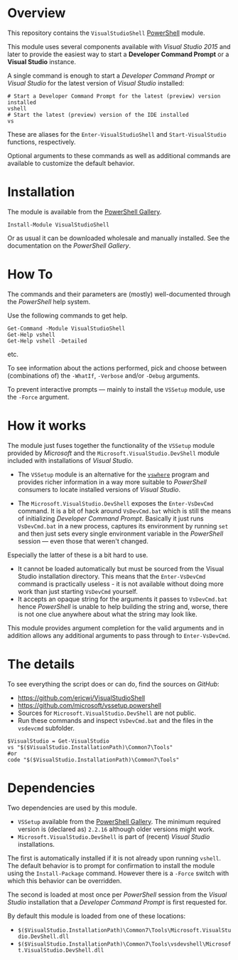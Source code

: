 # Overview

This repository contains the `VisualStudioShell` [PowerShell](https://aka.ms/PowerShell) module.

This module uses several components available with *Visual Studio 2015* and later to provide the easiest way to start a **Developer Command Prompt** or a **Visual Studio** instance.

A single command is enough to start a *Developer Command Prompt* or *Visual Studio* for the latest version of *Visual Studio* installed:

```PS
# Start a Developer Command Prompt for the latest (preview) version installed
vshell
# Start the latest (preview) version of the IDE installed
vs
```

These are aliases for the `Enter-VisualStudioShell` and `Start-VisualStudio` functions, respectively.

Optional arguments to these commands as well as additional commands are available to customize the default behavior.

# Installation

The module is available from the [PowerShell Gallery](https://www.powershellgallery.com/packages/VisualStudioShell).

```
Install-Module VisualStudioShell
```

Or as usual it can be downloaded wholesale and manually installed. See the documentation on the *PowerShell Gallery*.

# How To

The commands and their parameters are (mostly) well-documented through the *PowerShell* help system.

Use the following commands to get help.
```PS
Get-Command -Module VisualStudioShell
Get-Help vshell
Get-Help vshell -Detailed
```
etc.

To see information about the actions performed, pick and choose between (combinations of) the `-WhatIf`, `-Verbose` and/or `-Debug` arguments.

To prevent interactive prompts &mdash; mainly to install the `VSSetup` module, use the `-Force` argument.

# How it works

The module just fuses together the functionality of the `VSSetup` module provided by *Microsoft* and the `Microsoft.VisualStudio.DevShell` module included with installations of *Visual Studio*.

* The `VSSetup` module is an alternative for the [`vswhere`](https://github.com/microsoft/vswhere) program and provides richer information in a way more suitable to *PowerShell* consumers to locate installed versions of *Visual Studio*.

* The `Microsoft.VisualStudio.DevShell` exposes the `Enter-VsDevCmd` command. It is a bit of hack around `VsDevCmd.bat` which is still the means of initializing *Developer Command Prompt*. Basically it just runs `VsDevCmd.bat` in a new process, captures its environment by running `set` and then just sets every single environment variable in the *PowerShell* session &mdash; even those that weren't changed.

Especially the latter of these is a bit hard to use.
* It cannot be loaded automatically but must be sourced from the Visual Studio installation directory. This means that the `Enter-VsDevCmd` command is practically useless - it is not available without doing more work than just starting `VsDevCmd` yourself.
* It accepts an opaque string for the arguments it passes to `VsDevCmd.bat` hence *PowerShell* is unable to help building the string and, worse, there is not one clue anywhere about what the string may look like.

This module provides argument completion for the valid arguments and in addition allows any additional arguments to pass through to `Enter-VsDevCmd`.

# The details

To see everything the script does or can do, find the sources on *GitHub*:

* https://github.com/ericwj/VisualStudioShell
* https://github.com/microsoft/vssetup.powershell
* Sources for `Microsoft.VisualStudio.DevShell` are not public.
* Run these commands and inspect `VsDevCmd.bat` and the files in the `vsdevcmd` subfolder.

```PS
$VisualStudio = Get-VisualStudio
vs "$($VisualStudio.InstallationPath)\Common7\Tools"
#or
code "$($VisualStudio.InstallationPath)\Common7\Tools"
```

# Dependencies

Two dependencies are used by this module.

* `VSSetup` available from the [PowerShell Gallery](https://www.powershellgallery.com/packages/VSSetup). The minimum required version is (declared as) `2.2.16` although older versions might work.
* `Microsoft.VisualStudio.DevShell` is part of (recent) *Visual Studio* installations.

The first is automatically installed if it is not already upon running `vshell`. The default behavior is to prompt for confirmation to install the module using the `Install-Package` command. However there is a `-Force` switch with which this behavior can be overridden.

The second is loaded at most once per *PowerShell* session from the *Visual Studio* installation that a *Developer Command Prompt* is first requested for.

By default this module is loaded from one of these locations:
* `$($VisualStudio.InstallationPath)\Common7\Tools\Microsoft.VisualStudio.DevShell.dll`
* `$($VisualStudio.InstallationPath)\Common7\Tools\vsdevshell\Microsoft.VisualStudio.DevShell.dll`
